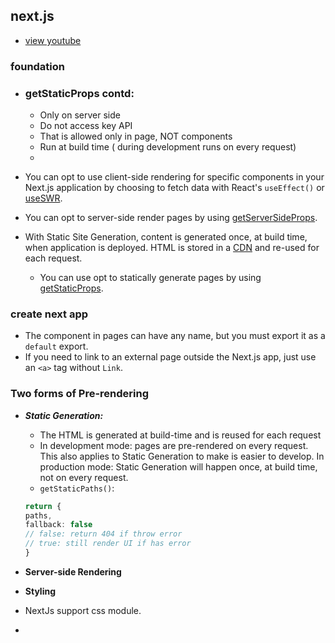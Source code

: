 ## next.js
- [view youtube](https://www.youtube.com/watch?v=Aiqzfmy9A_4&list=PLC3y8-rFHvwgC9mj0qv972IO5DmD-H0ZH&index=68&ab_channel=Codevolution)
### foundation

- ### getStaticProps contd:
    
    - Only on server side
    - Do not access key API
    - That is allowed only in page, NOT components
    - Run at build time ( during development runs on every request)
    - 
- You can opt to use client-side rendering for specific components in your Next.js application by choosing to fetch data
  with React's ``useEffect()`` or  [useSWR](https://swr.vercel.app/).
- You can opt to server-side render pages by
  using [getServerSideProps](https://nextjs.org/docs/basic-features/data-fetching/get-server-side-props).
- With Static Site Generation, content is generated once, at build time, when application is deployed. HTML is stored in
  a [CDN](https://nextjs.org/learn/foundations/how-nextjs-works/cdns-and-edge) and re-used for each request.
    - You can use opt to statically generate pages by
      using [getStaticProps](https://nextjs.org/docs/basic-features/data-fetching/get-static-props).

### create next app

- The component in pages can have any name, but you must export it as a ``default`` export.
- If you need to link to an external page outside the Next.js app, just use an ``<a>`` tag without ``Link``.

### Two forms of Pre-rendering

- ***Static Generation:***
    - The HTML is generated at build-time and is reused for each request
    - In development mode: pages are pre-rendered on every request. This also applies to Static Generation to make is
      easier to develop. In production mode: Static Generation will happen once, at build time, not on every request.
    - ``getStaticPaths()``:

  ```ts
  return {
  paths,
  fallback: false
  // false: return 404 if throw error
  // true: still render UI if has error
  }
  ``` 
- **Server-side Rendering**

- **Styling**

- NextJs support css module.
- 

[//]: # (This is a [Next.js]&#40;https://nextjs.org/&#41; project bootstrapped with [`create-next-app`]&#40;https://github.com/vercel/next.js/tree/canary/packages/create-next-app&#41;.)

[//]: # ()
[//]: # (## Getting Started)

[//]: # ()
[//]: # (First, run the development server:)

[//]: # ()
[//]: # (```bash)

[//]: # (npm run dev)

[//]: # (# or)

[//]: # (yarn dev)

[//]: # (```)

[//]: # ()
[//]: # (Open [http://localhost:3000]&#40;http://localhost:3000&#41; with your browser to see the result.)

[//]: # ()
[//]: # (You can start editing the page by modifying `pages/index.tsx`. The page auto-updates as you edit the file.)

[//]: # ()
[//]: # ([API routes]&#40;https://nextjs.org/docs/api-routes/introduction&#41; can be accessed on [http://localhost:3000/api/hello]&#40;http://localhost:3000/api/hello&#41;. This endpoint can be edited in `pages/api/hello.ts`.)

[//]: # ()
[//]: # (The `pages/api` directory is mapped to `/api/*`. Files in this directory are treated as [API routes]&#40;https://nextjs.org/docs/api-routes/introduction&#41; instead of React pages.)

[//]: # ()
[//]: # (## Learn More)

[//]: # ()
[//]: # (To learn more about Next.js, take a look at the following resources:)

[//]: # ()
[//]: # (- [Next.js Documentation]&#40;https://nextjs.org/docs&#41; - learn about Next.js features and API.)

[//]: # (- [Learn Next.js]&#40;https://nextjs.org/learn&#41; - an interactive Next.js tutorial.)

[//]: # ()
[//]: # (You can check out [the Next.js GitHub repository]&#40;https://github.com/vercel/next.js/&#41; - your feedback and contributions are welcome!)

[//]: # ()
[//]: # (## Deploy on Vercel)

[//]: # ()
[//]: # (The easiest way to deploy your Next.js app is to use the [Vercel Platform]&#40;https://vercel.com/new?utm_medium=default-template&filter=next.js&utm_source=create-next-app&utm_campaign=create-next-app-readme&#41; from the creators of Next.js.)

[//]: # ()
[//]: # (Check out our [Next.js deployment documentation]&#40;https://nextjs.org/docs/deployment&#41; for more details.)
